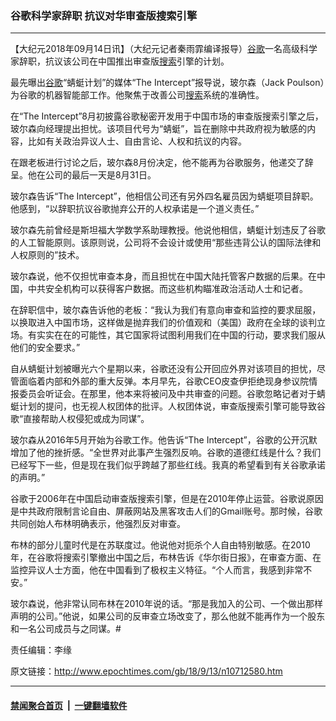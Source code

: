 ### 谷歌科学家辞职 抗议对华审查版搜索引擎
------------------------

<p>【大纪元2018年09月14日讯】（大纪元记者秦雨霏编译报导）<a href="http://www.epochtimes.com/gb/tag/%E8%B0%B7%E6%AD%8C.html">谷歌</a>一名高级科学家辞职，抗议该公司在中国推出审查版<a href="http://www.epochtimes.com/gb/tag/%E6%90%9C%E7%B4%A2.html">搜索</a>引擎的计划。</p>
<p>最先曝出<a href="http://www.epochtimes.com/gb/tag/%E8%B0%B7%E6%AD%8C.html">谷歌</a>“蜻蜓计划”的媒体“The Intercept”报导说，玻尔森（Jack Poulson）为谷歌的机器智能部工作。他聚焦于改善公司<a href="http://www.epochtimes.com/gb/tag/%E6%90%9C%E7%B4%A2.html">搜索</a>系统的准确性。</p>
<p>在“The Intercept”8月初披露谷歌秘密开发用于中国市场的审查版搜索引擎之后，玻尔森向经理提出担忧。该项目代号为“蜻蜓”，旨在删除中共政府视为敏感的内容，比如有关政治异议人士、自由言论、人权和抗议的内容。</p>
<p>在跟老板进行讨论之后，玻尔森8月份决定，他不能再为谷歌服务，他递交了辞呈。他在公司的最后一天是8月31日。</p>
<p>玻尔森告诉“The Intercept”，他相信公司还有另外四名雇员因为蜻蜓项目辞职。他感到，“以辞职抗议谷歌抛弃公开的人权承诺是一个道义责任。”</p>
<p>玻尔森先前曾经是斯坦福大学数学系助理教授。他说他相信，蜻蜓计划违反了谷歌的人工智能原则。该原则说，公司将不会设计或使用“那些违背公认的国际法律和人权原则的”技术。</p>
<p>玻尔森说，他不仅担忧审查本身，而且担忧在中国大陆托管客户数据的后果。在中国，中共安全机构可以获得客户数据。而这些机构瞄准政治活动人士和记者。</p>
<p>在辞职信中，玻尔森告诉他的老板：“我认为我们有意向审查和监控的要求屈服，以换取进入中国市场，这样做是抛弃我们的价值观和（美国）政府在全球的谈判立场。有实实在在的可能性，其它国家将试图利用我们在中国的行动，要求我们服从他们的安全要求。”</p>
<p>自从蜻蜓计划被曝光六个星期以来，谷歌还没有公开回应外界对该项目的担忧，尽管面临着内部和外部的重大反弹。本月早先，谷歌CEO皮查伊拒绝现身参议院情报委员会听证会。在那里，他本来将被问及中共审查的问题。谷歌忽略记者对于蜻蜓计划的提问，也无视人权团体的批评。人权团体说，审查版搜索引擎可能导致谷歌“直接帮助人权侵犯或成为同谋”。</p>
<p>玻尔森从2016年5月开始为谷歌工作。他告诉“The Intercept”，谷歌的公开沉默增加了他的挫折感。“全世界对此事产生强烈反响。谷歌的道德红线是什么？我们已经写下一些，但是现在我们似乎跨越了那些红线。我真的希望看到有关谷歌承诺的声明。”</p>
<p>谷歌于2006年在中国启动审查版搜索引擎，但是在2010年停止运营。谷歌说原因是中共政府限制言论自由、屏蔽网站及黑客攻击人们的Gmail账号。那时候，谷歌共同创始人布林明确表示，他强烈反对审查。</p>
<p>布林的部分儿童时代是在苏联度过。他说他对扼杀个人自由特别敏感。在2010年，在谷歌将搜索引擎撤出中国之后，布林告诉《华尔街日报》，在审查方面、在监控异议人士方面，他在中国看到了极权主义特征。“个人而言，我感到非常不安。”</p>
<p>玻尔森说，他非常认同布林在2010年说的话。“那是我加入的公司、一个做出那样声明的公司。”他说，如果公司的反审查立场改变了，那么他就不能再作为一个股东和一名公司成员与之同谋。#</p>
<p>责任编辑：李缘</p>

原文链接：http://www.epochtimes.com/gb/18/9/13/n10712580.htm


------------------------
#### [禁闻聚合首页](https://github.com/gfw-breaker/banned-news/blob/master/README.md) &nbsp;|&nbsp;  [一键翻墙软件](https://github.com/gfw-breaker/nogfw/blob/master/README.md)